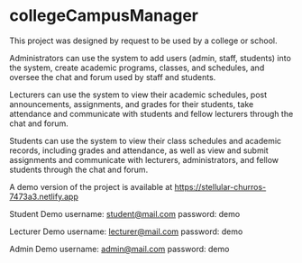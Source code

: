 # collegeCampusManager
This project was designed by request to be used by a college or school. 

Administrators can use the system to add users (admin, staff, students) into the system, create academic programs, classes, and schedules, and oversee the chat and forum used by staff and students. 

Lecturers can use the system to view their academic schedules, post announcements, assignments, and grades for their students, take attendance and communicate with students and fellow lecturers through the chat and forum. 

Students can use the system to view their class schedules and academic records, including grades and attendance, as well as view and submit assignments and communicate with lecturers, administrators, and fellow students through the chat and forum. 

A demo version of the project is available at https://stellular-churros-7473a3.netlify.app

Student Demo 
username: student@mail.com
password: demo

Lecturer Demo 
username: lecturer@mail.com
password: demo

Admin Demo 
username: admin@mail.com
password: demo
